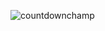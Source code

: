 ![countdownchamp](https://user-images.githubusercontent.com/13145406/28568493-1716e42c-718a-11e7-8ee5-7573e518530b.png)